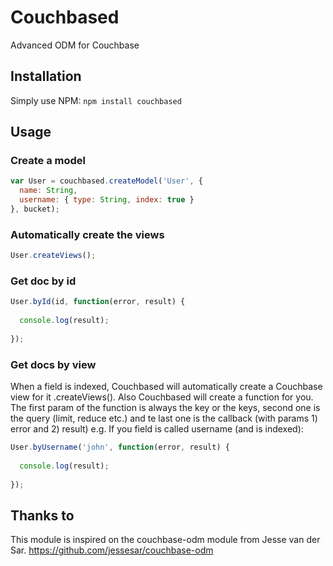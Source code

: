 # Couchbased
Advanced ODM for Couchbase

## Installation
Simply use NPM:
`npm install couchbased`

## Usage
### Create a model
```javascript
var User = couchbased.createModel('User', {
  name: String,
  username: { type: String, index: true }
}, bucket);
```

### Automatically create the views
```javascript
User.createViews();
```

### Get doc by id
```javascript
User.byId(id, function(error, result) {
  
  console.log(result);
  
});
```

### Get docs by view
When a field is indexed, Couchbased will automatically create a Couchbase view for it .createViews(). Also Couchbased will create a function for you. The first param of the function is always the key or the keys, second one is the query (limit, reduce etc.) and te last one is the callback (with params 1) error and 2) result)
e.g. If you field is called username (and is indexed):
```javascript
User.byUsername('john', function(error, result) {
  
  console.log(result);
  
});
```

## Thanks to
This module is inspired on the couchbase-odm module from Jesse van der Sar.
https://github.com/jessesar/couchbase-odm

